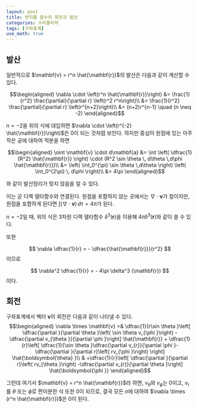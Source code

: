 ```yaml
---
layout: post
title: 반지름 함수의 회전과 발산
categories: 수리물리학
tags: [구좌표계]
use_math: true
---
```


## 발산
일반적으로 $\mathbf{v} = r^n \hat{\mathbf{r}}$의 발산은 다음과 같이 계산할 수 있다.

$$\begin{aligned}
    \nabla \cdot \left(r^n \hat{\mathbf{r}}\right)
    &= \frac{1}{r^2} \frac{\partial}{\partial r} \left(r^2 r^n\right)\\
    &= \frac{1}{r^2} \frac{\partial}{\partial r} \left(r^{n+2}\right)\\
    &= (n+2)r^{n-1} \quad (n \neq -2)
\end{aligned}$$


$n=-2$을 위의 식에 대입하면 $\nabla \cdot \left(r^{-2} \hat{\mathbf{r}}\right)$은 $0$이 되는 것처럼 보인다. 하지만 중심이 원점에 있는 아주 작은 공에 대하여 적분을 하면

$$\begin{aligned}
    \oint \mathbf{v} \cdot d\mathbf{a} &= \int \left( \dfrac{1}{R^2} \hat{\mathbf{r}} \right) \cdot (R^2 \sin \theta \, d\theta \,d\phi \hat{\mathbf{r}})\\
    &= \left( \int_0^{\pi} \sin \theta \,d\theta \right) \left( \int_0^{2\pi} \, d\phi \right)\\
    &= 4\pi
\end{aligned}$$

와 같이 발산정리가 맞지 않음을 알 수 있다.

이는 곧 디랙 델타함수와 연결된다. 원점을 포함하지 않는 곳에서는 $\nabla \cdot \mathbf{v}$가 참이지만, 원점을 포함하게 된다면 $\int(\nabla \cdot \mathbf{v})\,d\tau = 4\pi$가 된다.


$n=-2$일 때, 위의 식은 3차원 디랙 델타함수 $\delta^3 (\mathbf{r})$을 이용해 $4\pi \delta^3 (\mathbf{r})$와 같이 쓸 수 있다.



또한

$$
\nabla \dfrac{1}{r} = - \dfrac{\hat{\mathbf{r}}}{r^2}
$$
이므로

$$
\nabla^2 \dfrac{1}{r} = - 4\pi \delta^3 (\mathbf{r})
$$
이다.



## 회전
구좌표계에서 벡터 $\mathbf{v}$의 회전은 다음과 같이 나타낼 수 있다.
$$\begin{aligned}
    \nabla \times \mathbf{v}
    =& \dfrac{1}{r\sin \theta }\left[ \dfrac{\partial }{\partial \theta }\left( \sin \theta v_{\phi }\right) -\dfrac{\partial v_{\theta }}{\partial \phi }\right] \hat{\mathbf{r}}
    + \dfrac{1}{r}\left[ \dfrac{1}{\sin \theta }\dfrac{\partial v_{r}}{\partial \phi }-\dfrac{\partial }{\partial r}\left( rv_{\phi }\right) \right] \hat{\boldsymbol{\theta} }\\
    & +\dfrac{1}{r}\left[ \dfrac{\partial }{\partial r}\left( rv_{\theta }\right) -\dfrac{\partial v_{r}}{\partial \theta }\right] \hat{\boldsymbol{\phi }}
\end{aligned}$$

그런데 여기서 $\mathbf{v} = r^n \hat{\mathbf{r}}$라 하면, $v_{\theta}$와 $v_{\phi}$는 $0$이고, $v_r$를 $\theta$ 또는 $\phi$로 편미분한 식 또한 $0$이 되므로, 결국 모든 $n$에 대하여 $\nabla \times (r^n \hat{\mathbf{r}})$은 $0$이 된다.

